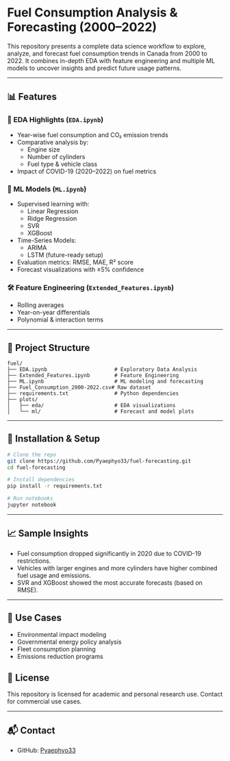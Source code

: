 # Fuel Consumption Analysis & Forecasting (2000–2022)

This repository presents a complete data science workflow to explore, analyze, and forecast fuel consumption trends in Canada from 2000 to 2022. It combines in-depth EDA with feature engineering and multiple ML models to uncover insights and predict future usage patterns.

---

## 📊 Features

### 🔎 EDA Highlights (`EDA.ipynb`)
- Year-wise fuel consumption and CO₂ emission trends
- Comparative analysis by:
  - Engine size
  - Number of cylinders
  - Fuel type & vehicle class
- Impact of COVID-19 (2020–2022) on fuel metrics

### 🧠 ML Models (`ML.ipynb`)
- Supervised learning with:
  - Linear Regression
  - Ridge Regression
  - SVR
  - XGBoost
- Time-Series Models:
  - ARIMA
  - LSTM (future-ready setup)
- Evaluation metrics: RMSE, MAE, R² score
- Forecast visualizations with ±5% confidence

### 🛠️ Feature Engineering (`Extended_Features.ipynb`)
- Rolling averages
- Year-on-year differentials
- Polynomial & interaction terms

---

## 📁 Project Structure

```
fuel/
├── EDA.ipynb                      # Exploratory Data Analysis
├── Extended_Features.ipynb        # Feature Engineering
├── ML.ipynb                       # ML modeling and forecasting
├── Fuel_Consumption_2000-2022.csv# Raw dataset
├── requirements.txt               # Python dependencies
├── plots/
│   ├── eda/                       # EDA visualizations
│   └── ml/                        # Forecast and model plots
```

---

## 🧪 Installation & Setup

```bash
# Clone the repo
git clone https://github.com/Pyaephyo33/fuel-forecasting.git
cd fuel-forecasting

# Install dependencies
pip install -r requirements.txt

# Run notebooks
jupyter notebook
```

---

## 📈 Sample Insights

- Fuel consumption dropped significantly in 2020 due to COVID-19 restrictions.
- Vehicles with larger engines and more cylinders have higher combined fuel usage and emissions.
- SVR and XGBoost showed the most accurate forecasts (based on RMSE).

---

## 🔮 Use Cases

- Environmental impact modeling
- Governmental energy policy analysis
- Fleet consumption planning
- Emissions reduction programs

## 📜 License

This repository is licensed for academic and personal research use. Contact for commercial use cases.

---

## 📬 Contact

- GitHub: [Pyaephyo33](https://github.com/Pyaephyo33)
